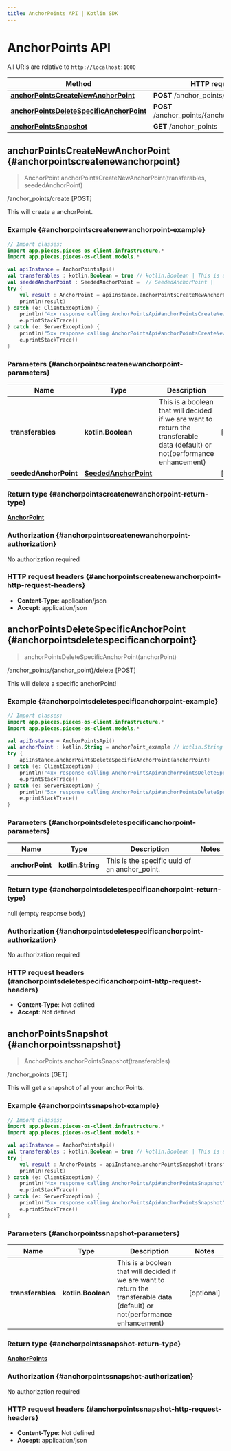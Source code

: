 ```yaml
---
title: AnchorPoints API | Kotlin SDK
---
```


# AnchorPoints API

All URIs are relative to `http://localhost:1000`

Method | HTTP request | Description
------------- | ------------- | -------------
[**anchorPointsCreateNewAnchorPoint**](#anchorpointscreatenewanchorpoint) | **POST** /anchor_points/create | /anchor_points/create [POST]
[**anchorPointsDeleteSpecificAnchorPoint**](#anchorpointsdeletespecificanchorpoint) | **POST** /anchor_points/\{anchor_point\}/delete | /anchor_points/\{anchor_point\}/delete [POST]
[**anchorPointsSnapshot**](#anchorpointssnapshot) | **GET** /anchor_points | /anchor_points [GET]


## **anchorPointsCreateNewAnchorPoint** {#anchorpointscreatenewanchorpoint}
> AnchorPoint anchorPointsCreateNewAnchorPoint(transferables, seededAnchorPoint)

/anchor_points/create [POST]

This will create a anchorPoint.

### Example {#anchorpointscreatenewanchorpoint-example}
```kotlin
// Import classes:
import app.pieces.pieces-os-client.infrastructure.*
import app.pieces.pieces-os-client.models.*

val apiInstance = AnchorPointsApi()
val transferables : kotlin.Boolean = true // kotlin.Boolean | This is a boolean that will decided if we are want to return the transferable data (default) or not(performance enhancement)
val seededAnchorPoint : SeededAnchorPoint =  // SeededAnchorPoint | 
try {
    val result : AnchorPoint = apiInstance.anchorPointsCreateNewAnchorPoint(transferables, seededAnchorPoint)
    println(result)
} catch (e: ClientException) {
    println("4xx response calling AnchorPointsApi#anchorPointsCreateNewAnchorPoint")
    e.printStackTrace()
} catch (e: ServerException) {
    println("5xx response calling AnchorPointsApi#anchorPointsCreateNewAnchorPoint")
    e.printStackTrace()
}
```

### Parameters {#anchorpointscreatenewanchorpoint-parameters}

Name | Type | Description  | Notes
------------- | ------------- | ------------- | -------------
 **transferables** | **kotlin.Boolean**| This is a boolean that will decided if we are want to return the transferable data (default) or not(performance enhancement) | [optional]
 **seededAnchorPoint** | [**SeededAnchorPoint**](../models/SeededAnchorPoint)|  | [optional]

### Return type {#anchorpointscreatenewanchorpoint-return-type}

[**AnchorPoint**](../models/AnchorPoint)

### Authorization {#anchorpointscreatenewanchorpoint-authorization}

No authorization required

### HTTP request headers {#anchorpointscreatenewanchorpoint-http-request-headers}

 - **Content-Type**: application/json
 - **Accept**: application/json

## **anchorPointsDeleteSpecificAnchorPoint** {#anchorpointsdeletespecificanchorpoint}
> anchorPointsDeleteSpecificAnchorPoint(anchorPoint)

/anchor_points/\{anchor_point\}/delete [POST]

This will delete a specific anchorPoint!

### Example {#anchorpointsdeletespecificanchorpoint-example}
```kotlin
// Import classes:
import app.pieces.pieces-os-client.infrastructure.*
import app.pieces.pieces-os-client.models.*

val apiInstance = AnchorPointsApi()
val anchorPoint : kotlin.String = anchorPoint_example // kotlin.String | This is the specific uuid of an anchor_point.
try {
    apiInstance.anchorPointsDeleteSpecificAnchorPoint(anchorPoint)
} catch (e: ClientException) {
    println("4xx response calling AnchorPointsApi#anchorPointsDeleteSpecificAnchorPoint")
    e.printStackTrace()
} catch (e: ServerException) {
    println("5xx response calling AnchorPointsApi#anchorPointsDeleteSpecificAnchorPoint")
    e.printStackTrace()
}
```

### Parameters {#anchorpointsdeletespecificanchorpoint-parameters}

Name | Type | Description  | Notes
------------- | ------------- | ------------- | -------------
 **anchorPoint** | **kotlin.String**| This is the specific uuid of an anchor_point. |

### Return type {#anchorpointsdeletespecificanchorpoint-return-type}

null (empty response body)

### Authorization {#anchorpointsdeletespecificanchorpoint-authorization}

No authorization required

### HTTP request headers {#anchorpointsdeletespecificanchorpoint-http-request-headers}

 - **Content-Type**: Not defined
 - **Accept**: Not defined

## **anchorPointsSnapshot** {#anchorpointssnapshot}
> AnchorPoints anchorPointsSnapshot(transferables)

/anchor_points [GET]

This will get a snapshot of all your anchorPoints.

### Example {#anchorpointssnapshot-example}
```kotlin
// Import classes:
import app.pieces.pieces-os-client.infrastructure.*
import app.pieces.pieces-os-client.models.*

val apiInstance = AnchorPointsApi()
val transferables : kotlin.Boolean = true // kotlin.Boolean | This is a boolean that will decided if we are want to return the transferable data (default) or not(performance enhancement)
try {
    val result : AnchorPoints = apiInstance.anchorPointsSnapshot(transferables)
    println(result)
} catch (e: ClientException) {
    println("4xx response calling AnchorPointsApi#anchorPointsSnapshot")
    e.printStackTrace()
} catch (e: ServerException) {
    println("5xx response calling AnchorPointsApi#anchorPointsSnapshot")
    e.printStackTrace()
}
```

### Parameters {#anchorpointssnapshot-parameters}

Name | Type | Description  | Notes
------------- | ------------- | ------------- | -------------
 **transferables** | **kotlin.Boolean**| This is a boolean that will decided if we are want to return the transferable data (default) or not(performance enhancement) | [optional]

### Return type {#anchorpointssnapshot-return-type}

[**AnchorPoints**](../models/AnchorPoints)

### Authorization {#anchorpointssnapshot-authorization}

No authorization required

### HTTP request headers {#anchorpointssnapshot-http-request-headers}

 - **Content-Type**: Not defined
 - **Accept**: application/json

